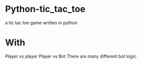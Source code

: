 # Python-tic_tac_toe
a tic tac toe game written in python
# With 
Player vs player
Player vs Bot
There are many different bot logic.
